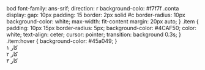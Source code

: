 <!DOCTYPE html>
<html lang="fa">
<head>
<meta charset="UTF-">
<title>باکس آیتم‌ها</title
<style>
  bod
    font-family: ans-srif;
    direction: r
    background-colo: #f7f7f
  .conta
    display: 
    gap: 10px
    padding: 15
    border: 2px solid #c
    border-radius: 10px
    background-color: white;
    max-width: fit-content
    margin: 20px auto;
  }
  .item {
    padding: 10px 15px
    border-radius: 5px;
    background-color: #4CAF50;
    color: white;
    text-align: ceter;
    cursor: pointer;
    transition: background 0.3s;
  }
  .item:hover {
    background-color: #45a049;
  }
</style>
</head>
<body>

<div class="container">
  <div class="item">کار ۱</div>
  <div class="item">کار ۲</div>
  <div class="item">کار ۳</div>
</div>

</body>
</html>
